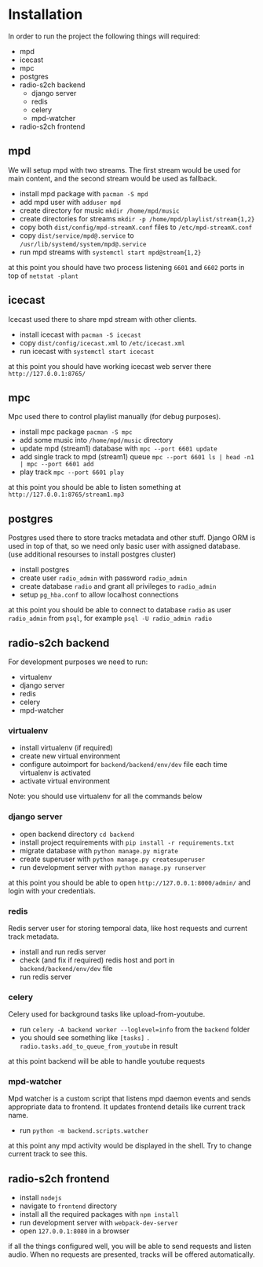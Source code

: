 # Installation
In order to run the project the following things will required:
* mpd
* icecast
* mpc
* postgres
* radio-s2ch backend
  * django server
  * redis
  * celery
  * mpd-watcher
* radio-s2ch frontend

## mpd
We will setup mpd with two streams. The first stream would be used for main content, and the second stream would be used as fallback.
* install mpd package with `pacman -S mpd`
* add mpd user with `adduser mpd`
* create directory for music `mkdir /home/mpd/music`
* create directories for streams `mkdir -p /home/mpd/playlist/stream{1,2}` 
* copy both `dist/config/mpd-streamX.conf` files to `/etc/mpd-streamX.conf`
* copy `dist/service/mpd@.service` to `/usr/lib/systemd/system/mpd@.service`
* run mpd streams with `systemctl start mpd@stream{1,2}`

at this point you should have two process listening `6601` and `6602` ports in top of `netstat -plant`

## icecast
Icecast used there to share mpd stream with other clients.
* install icecast with `pacman -S icecast`
* copy `dist/config/icecast.xml` to `/etc/icecast.xml`
* run icecast with `systemctl start icecast`

at this point you should have working icecast web server there `http://127.0.0.1:8765/`

## mpc
Mpc used there to control playlist manually (for debug purposes).
* install mpc package `pacman -S mpc`
* add some music into `/home/mpd/music` directory
* update mpd (stream1) database with `mpc --port 6601 update`
* add single track to mpd (stream1) queue `mpc --port 6601 ls | head -n1 | mpc --port 6601 add`
* play track `mpc --port 6601 play`

at this point you should be able to listen something at `http://127.0.0.1:8765/stream1.mp3`

## postgres 
Postgres used there to store tracks metadata and other stuff. Django ORM is used in top of that, so we need only basic user with assigned database.
(use additional resourses to install postgres cluster)
* install postgres
* create user `radio_admin` with password `radio_admin` 
* create database `radio` and grant all privileges to `radio_admin` 
* setup `pg_hba.conf` to allow localhost connections

at this point you should be able to connect to database `radio` as user `radio_admin` from `psql`, for example `psql -U radio_admin radio`

## radio-s2ch backend

For development purposes we need to run:
* virtualenv
* django server
* redis
* celery
* mpd-watcher

### virtualenv 
* install virtualenv (if required)
* create new virtual environment
* configure autoimport for `backend/backend/env/dev` file each time virtualenv is activated
* activate virtual environment

Note: you should use virtualenv for all the commands below 

### django server 
* open backend directory `cd backend`
* install project requirements with `pip install -r requirements.txt`
* migrate database with `python manage.py migrate`
* create superuser with `python manage.py createsuperuser`
* run development server with `python manage.py runserver`

at this point you should be able to open `http://127.0.0.1:8000/admin/` and login with your credentials. 

### redis
Redis server user for storing temporal data, like host requests and current track metadata. 
* install and run redis server
* check (and fix if required) redis host and port in `backend/backend/env/dev` file
* run redis server

### celery
Celery used for background tasks like upload-from-youtube.
* run `celery -A backend worker --loglevel=info` from the `backend` folder
* you should see something like `[tasks]` `. radio.tasks.add_to_queue_from_youtube` in result

at this point backend will be able to handle youtube requests
 
### mpd-watcher
Mpd watcher is a custom script that listens mpd daemon events and sends appropriate data to frontend. It updates frontend details like current track name.
* run `python -m backend.scripts.watcher`

at this point any mpd activity would be displayed in the shell. Try to change current track to see this.


## radio-s2ch frontend 
* install `nodejs` 
* navigate to `frontend` directory 
* install all the required packages with `npm install` 
* run development server with `webpack-dev-server`
* open `127.0.0.1:8080` in a browser

if all the things configured well, you will be able to send requests and listen audio. When no requests are presented, tracks will be offered automatically.

